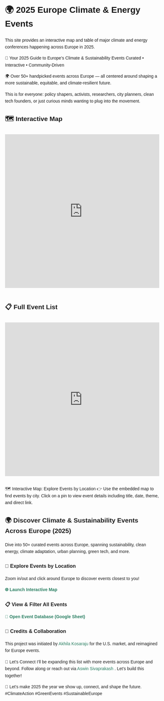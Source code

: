 
<html lang="en">
<head>
  <meta charset="UTF-8" />
  <meta name="viewport" content="width=device-width, initial-scale=1.0" />
  <title>2025 EU Climate & Energy Events</title>
  <style>
    body {
      font-family: Arial, sans-serif;
      line-height: 1.6;
      margin: 2rem;
    }
    iframe {
      width: 100%;
      height: 500px;
      border: none;
      margin: 1rem 0;
    }
  </style>
</head>
<body>
  <h1>🌍 2025 Europe Climate & Energy Events</h1>
  <p>This site provides an interactive map and table of major climate and energy conferences happening across Europe in 2025.</p>
<p>🍃 Your 2025 Guide to Europe’s Climate & Sustainability Events
Curated • Interactive • Community-Driven</p>

<p>🌍 Over 50+ handpicked events across Europe — all centered around shaping a more sustainable, equitable, and climate-resilient future.</p>

<p>This is for everyone: policy shapers, activists, researchers, city planners, clean tech founders, or just curious minds wanting to plug into the movement.</p>


  <h2>🗺️ Interactive Map</h2>

  <iframe src="https://www.arcgis.com/apps/mapviewer/index.html?webmap=013b15c1c5bd482292bd0c7d921867a4" allowfullscreen></iframe>


<h2>📋 Full Event List</h2>

<iframe src="https://docs.google.com/spreadsheets/d/e/2PACX-1vQNjyyhV3MiJd9w5kXmi01UBt8vQjEXhf5MI7jytMb8eVJwNYK9eqOgVs8vWfD2g0I/embedded?gid=0" width="100%" height="600" frameborder="0" allowfullscreen></iframe>

</body>
</html>




🗺️ Interactive Map: Explore Events by Location
👉 Use the embedded map to find events by city. Click on a pin to view event details including title, date, theme, and direct link.

<div style="font-family: Arial, sans-serif; line-height: 1.6; color: #1e1e1e;">

  <h2>🌍 Discover Climate & Sustainability Events Across Europe (2025)</h2>
  <p>
    Dive into 50+ curated events across Europe, spanning sustainability, clean energy, climate adaptation, urban planning, green tech, and more.
  </p>

  <h3>📍 Explore Events by Location</h3>
  <p>
    Zoom in/out and click around Europe to discover events closest to you!
  </p>
  <p>
    <a href="https://www.arcgis.com/apps/mapviewer/index.html?webmap=013b15c1c5bd482292bd0c7d921867a4" target="_blank" style="color: #2a7f62; text-decoration: none; font-weight: bold;">
      🌐 Launch Interactive Map
    </a>
  </p>

  <h3>📋 View & Filter All Events</h3>

  <p>
    <a href="https://docs.google.com/spreadsheets/d/17fWc03ryHaLykMorvR3GQPqmebPgxOd_ZNFMmp5R-JY/edit?usp=sharing" target="_blank" style="color: #2a7f62; text-decoration: none; font-weight: bold;">
      🧾 Open Event Database (Google Sheet)
    </a>
    
  </p>

  <h3>🤝 Credits & Collaboration</h3>
  <p>
    This project was initiated by 
    <a href="https://www.linkedin.com/in/akhilakosaraju" target="_blank" style="color: #2a7f62; text-decoration: none;">Akhila Kosaraju</a> for the U.S. market, and reimagined for Europe events. 
 <p>
🤝 Let’s Connect
  I’ll be expanding this list with more events across Europe and beyond.
  Follow along or reach out via  
  <a href="https://www.linkedin.com/in/aswin-sivaprakash" target="_blank" style="color: #2a7f62; text-decoration: none;">
    Aswin Sivaprakash
  </a>. Let’s build this together!
</p>

💚 Let’s make 2025 the year we show up, connect, and shape the future.
#ClimateAction #GreenEvents #SustainableEurope 
